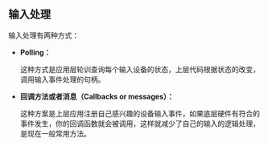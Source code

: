 ## 输入处理

输入处理有两种方式：

* **Polling：** 

  这种方式是应用层轮训查询每个输入设备的状态，上层代码根据状态的改变，调用输入事件处理的句柄。

* **回调方法或者消息（Callbacks or messages）：** 

  这种方案是上层应用注册自己感兴趣的设备输入事件，如果底层硬件有符合的事件发生，你的回调函数就会被调用，这样就减少了自己的输入的逻辑处理，是现在一般常用方法。

